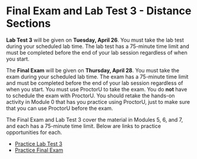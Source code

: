 # Final Exam and Lab Test 3 - Distance Sections

**Lab Test 3** will be given on **Tuesday, April 26**. You must take the lab
test during your scheduled lab time. The lab test has a 75-minute time limit and
must be completed before the end of your lab session regardless of when you
start.

The **Final Exam** will be given on **Thursday, April 28**. You must take the
exam during your scheduled lab time. The exam has a 75-minute time limit and
must be completed before the end of your lab session regardless of when you
start. You must use ProctorU to take the exam. You do **not** have to schedule
the exam with ProctorU. You should retake the hands-on activity in Module 0 that
has you practice using ProctorU, just to make sure that you can use ProctorU
before the exam.

The Final Exam and Lab Test 3 cover the material in Modules 5, 6, and 7, and each has
a 75-minute time limit. Below are links to practice opportunities for each.

- [Practice Lab Test 3](https://auburn.instructure.com/courses/1391211/assignments/11701458)
- [Practice Final Exam](https://auburn.instructure.com/courses/1391211/quizzes/3278524)

